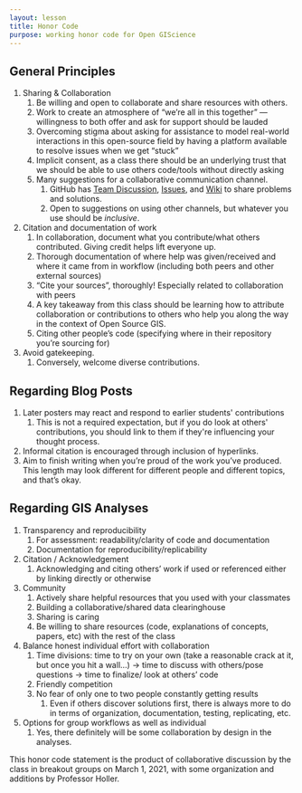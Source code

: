 ```yaml
---
layout: lesson
title: Honor Code
purpose: working honor code for Open GIScience
---
```


## General Principles

1. Sharing & Collaboration
   1. Be willing and open to collaborate and share resources with others.
   1. Work to create an atmosphere of “we’re all in this together” — willingness to both offer and ask for support should be lauded
   1. Overcoming stigma about asking for assistance to model real-world interactions in this open-source field by having a platform available to resolve issues when we get “stuck”
   1. Implicit consent, as a class there should be an underlying trust that we should be able to use others code/tools without directly asking
   1. Many suggestions for a collaborative communication channel.
      1. GitHub has [Team Discussion](https://github.com/orgs/GIS4DEV/teams/spring2021/discussions), [Issues](https://github.com/GIS4DEV/GIS4DEV.github.io/issues), and [Wiki](https://github.com/GIS4DEV/GIS4DEV.github.io/wiki) to share problems and solutions.
      1. Open to suggestions on using other channels, but whatever you use should be *inclusive*.
1. Citation and documentation of work
   1. In collaboration, document what you contribute/what others contributed. Giving credit helps lift everyone up.
   1. Thorough documentation of where help was given/received and where it came from in workflow (including both peers and other external sources)
   1. “Cite your sources”, thoroughly! Especially related to collaboration with peers
   1. A key takeaway from this class should be learning how to attribute collaboration or contributions to others who help you along the way in the context of Open Source GIS.
   1. Citing other people’s code (specifying where in their repository you’re sourcing for)
1. Avoid gatekeeping.
   1. Conversely, welcome diverse contributions.

## Regarding Blog Posts

1. Later posters may react and respond to earlier students' contributions
   1. This is not a required expectation, but if you do look at others' contributions, you should link to them if they're influencing your thought process.
1. Informal citation is encouraged through inclusion of hyperlinks.
1. Aim to finish writing when you’re proud of the work you’ve produced. This length may look different for different people and different topics, and that’s okay.

## Regarding GIS Analyses

1. Transparency and reproducibility
   1. For assessment: readability/clarity of code and documentation
   1. Documentation for reproducibility/replicability
1. Citation / Acknowledgement
   1. Acknowledging and citing others’ work if used or referenced either by linking directly or otherwise
1. Community
   1. Actively share helpful resources that you used with your classmates 
   1. Building a collaborative/shared data clearinghouse
   1. Sharing is caring
   1. Be willing to share resources (code, explanations of concepts, papers, etc) with the rest of the class
1. Balance honest individual effort with collaboration
   1. Time divisions: time to try on your own (take a reasonable crack at it, but once you hit a wall…) → time to discuss with others/pose questions → time to finalize/ look at others’ code
   1. Friendly competition
   1. No fear of only one to two people constantly getting results
      1. Even if others discover solutions first, there is always more to do in terms of organization, documentation, testing, replicating, etc.
1. Options for group workflows as well as individual
   1. Yes, there definitely will be some collaboration by design in the analyses.
  
This honor code statement is the product of collaborative discussion by the class in breakout groups on March 1, 2021, with some organization and additions by Professor Holler.




